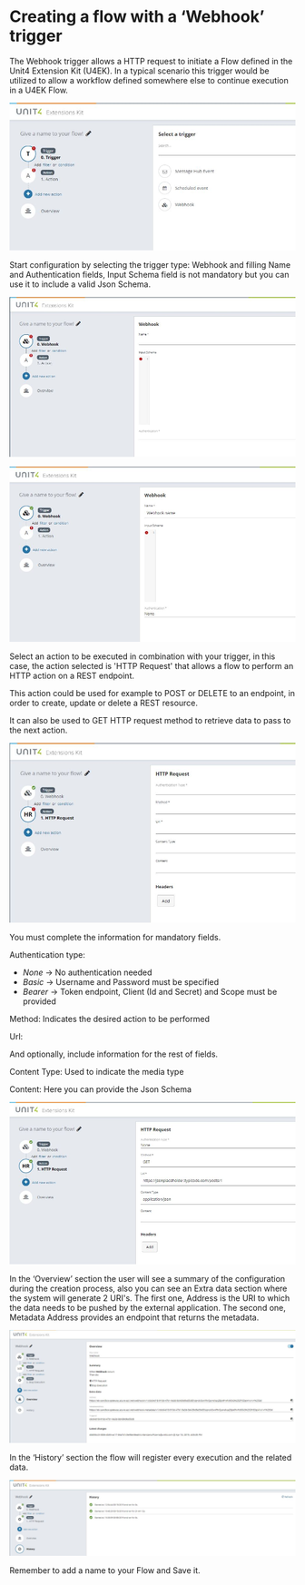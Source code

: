 ﻿# Creating a flow with a ‘Webhook’ trigger

The Webhook trigger allows a HTTP request to initiate a Flow defined in the Unit4 Extension Kit (U4EK). In a typical scenario this trigger would be utilized to allow a workflow defined somewhere else to continue execution in a U4EK Flow.

![broken image](images/Webhook_1.JPG)

Start configuration by selecting the trigger type: Webhook and filling Name and Authentication fields, Input Schema field is not mandatory but you can use it to include a valid Json Schema.

![broken image](images/Webhook_2.JPG)

![broken image](images/Webhook_3.JPG)

Select an action to be executed in combination with your trigger, in this case, the action selected is 'HTTP Request' that allows a flow to perform an HTTP action on a REST endpoint.

This action could be used for example to POST or DELETE to an endpoint, in order to create, update or delete a REST resource.

It can also be used to GET HTTP request method to retrieve data to pass to the next action.

![broken image](images/Webhook_4.JPG)

You must complete the information for mandatory fields.

Authentication type:
* _None_ -> No authentication needed
* _Basic_ -> Username and Password must be specified
* _Bearer_ -> Token endpoint, Client (Id and Secret) and Scope must be provided

Method: Indicates the desired action to be performed

Url: 

And optionally, include information for the rest of fields.

Content Type: Used to indicate the media type

Content: Here you can provide the Json Schema

![broken image](images/Webhook_5.JPG)

In the ‘Overview’ section the user will see a summary of the configuration during the creation process, also you can see an Extra data section where the system will generate 2 URI's. The first one, Address is the URI to which the data needs to be pushed by the external application. The second one, Metadata Address provides an endpoint that returns the metadata.

![broken image](images/Webhook_6.JPG)

In the ‘History’ section the flow will register every execution and the related data.

![broken image](images/Webhook_7.JPG)

Remember to add a name to your Flow and Save it.